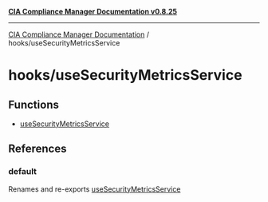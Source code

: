 [**CIA Compliance Manager Documentation v0.8.25**](../../README.md)

***

[CIA Compliance Manager Documentation](../../modules.md) / hooks/useSecurityMetricsService

# hooks/useSecurityMetricsService

## Functions

- [useSecurityMetricsService](functions/useSecurityMetricsService.md)

## References

### default

Renames and re-exports [useSecurityMetricsService](functions/useSecurityMetricsService.md)
